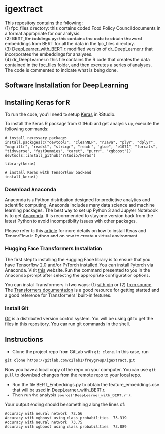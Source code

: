 # igextract
This repository contains the following:\
(1) fpc_files directory: this contains coded Food Policy Council documents in a format appropriate for our analysis.\
(2) BERT_Embeddings.py: this contains the code to obtain the word embeddings from BERT for all the data in the fpc_files directory. \
(3) DeepLearner_with_BERT.r: modified version of dr_DeepLearner.r that incorporates the embeddings for analyses. \
(4) dr_DeepLearner.r: this file contains the R code that creates the data contained in the fpc_files folder, and then
	executes a series of analyses. The code is commented to indicate what is being done. 


## Software Installation for Deep Learning
## Installing Keras for R
To run the code, you'll need to setup [Keras](https://keras.rstudio.com/) in RStudio. 

To install the Keras R package from GitHub and get analysis up, execute the following commands:
```
# install necessary packages
install.packages(c("devtools", "cleanNLP", "rJava", "plyr", "dplyr", "magrittr", "readxl", "stringr", "readr", "glue", "e1071", "forcats", "tidyverse", "fastDummies", "caret", "purrr", "xgboost"))
devtools::install_github("rstudio/keras")

library(keras)

# install Keras with TensorFlow backend 
install_keras()
```

### Download Anaconda
Anaconda is a Python distribution designed for predictive analytics and scientific computing. Anaconda includes many data science and machine learning packages. The best way to set up Python 3 and Jupyter Notebook is to get [Anaconda](https://www.anaconda.com/download/). It is recommended to stay one version back from the latest Python to avoid incompatibilty issues with other packages. 

Please refer to this [article](https://medium.com/@margaretmz/anaconda-jupyter-notebook-tensorflow-and-keras-b91f381405f8) for more details on how to install Keras and TensorFlow in Python and on how to create a virtual environment. 

### Hugging Face Transformers Installation
The first step to installing the Hugging Face library is to ensure that you have Tensorflow 2.0 and/or PyTorch installed. You can install Pytorch via Anaconda. 
Visit [this](https://pytorch.org/get-started/locally/#mac-anaconda) website. Run the command presented to you in the Anaconda prompt after selecting the appropriate configuration options. 

You can install Transformers in two ways: (1) [with pip](https://huggingface.co/transformers/installation.html#installation-with-pip) or (2) [from source](https://huggingface.co/transformers/installation.html#installing-from-source). The [Transformers documentation](https://huggingface.co/transformers/) is a good resource for getting started and a good reference for Transformers' built-in features.

### Install Git
[Git](https://git-scm.com/book/en/v2/Getting-Started-Installing-Git) is a distributed version control system. You will be using git to get the files in this repository. You can run git commands in the shell. 

## Instructions
* Clone the project repo from GitLab with ```git clone```. In this case, run 
```
git clone https://gitlab.com/c2lab1/freygroup/igextract.git
```
Now you have a local copy of the repo on your computer. You can use ```git pull``` to download changes from the remote repo to your local repo.
* Run the file BERT_Embeddings.py to obtain the feature_embeddings.csv that will be used in DeepLearner_with_BERT.r.
* Then run the analysis ```source('DeepLearner_with_BERT.r')```.

Your output ending should be something along the lines of: 
```
Accuracy with neural network  72.56
Accuracy with xgboost using class probabilities  73.319
Accuracy with neural network  73.75
Accuracy with xgboost using class probabilities  73.889
```